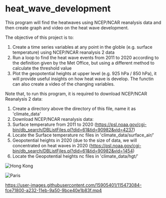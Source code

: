 # heat_wave_development
This program will find the heatwaves using NCEP/NCAR reanalysis data and then create graph and video on the heat wave development.

The objective of this project is to:
1) Create a time series variables at any point in the globle
   (e.g. surface temperature) using NCEP/NCAR reanalysis 2 data
2) Run a loop to find the heat wave events from 2011 to 2020 according to the 
   definition given by the Met Office, but using a different method to calculate the threshold value
3) Plot the geopotential heights at upper level (e.g. 925 hPa / 850 hPa), it will provide 
   useful insights on how heat wave is develop. The functin can also create a video of the changing
   variables.
   
Note that, to run this program, it is required to download NCEP/NCAR Reanalysis 2 data:
1) Create a directory above the directory of this file, name it as 'climate_data'
2) Download NCEP/NCAR reanalysis data:
3) Surface temperature from 2011 to 2020 
    (https://psl.noaa.gov/cgi-bin/db_search/DBListFiles.pl?did=61&tid=90982&vid=4237)
4) Locate the Surface temperature nc files in 'climate_data/surface_air/'
5) Geopotential heights in 2020 (due to the size of data, we will concentrated on heat waves in 2020
    (https://psl.noaa.gov/cgi-bin/db_search/DBListFiles.pl?did=61&tid=90982&vid=1454)
6) Locate the Geopotential heights nc files in 'climate_data/hgt/'



![Hong Kong](https://user-images.githubusercontent.com/15905401/115422838-31d47a00-a1f5-11eb-9173-6094135ff2d8.png)

![Paris](https://user-images.githubusercontent.com/15905401/115472984-c7dac580-a232-11eb-8390-add8a89c9501.png)

https://user-images.githubusercontent.com/15905401/115473084-fce71800-a232-11eb-9a50-9bce40e1b83f.mp4
